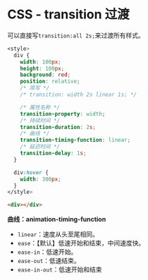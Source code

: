 # CSS - transition 过渡

可以直接写`transition:all 2s;`来过渡所有样式。

```css
<style>
  div {
    width: 100px;
    height: 100px;
    background: red;
    position: relative;
    /* 简写 */
    /* transition: width 2s linear 1s; */

    /* 属性名称 */
    transition-property: width;
    /* 持续时间 */
    transition-duration: 2s;
    /* 曲线 */
    transition-timing-function: linear;
    /* 延迟时间 */
    transition-delay: 1s;
  }

  div:hover {
    width: 300px;
  }
</style>
```

```html
<div></div>
```

**曲线：animation-timing-function**

- `linear`：速度从头至尾相同。
- `ease`：【默认】低速开始和结束，中间速度快。
- `ease-in`：低速开始。
- `ease-out`：低速结束。
- `ease-in-out`：低速开始和结束
